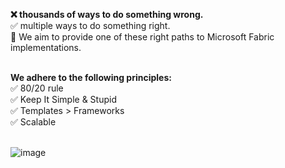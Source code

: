 **❌ thousands of ways to do something wrong.**<br>
✅ multiple ways to do something right.<br>
🚀 We aim to provide one of these right paths to Microsoft Fabric implementations. <br><br>

**We adhere to the following principles:**<br>
✅ 80/20 rule<br>
✅ Keep It Simple & Stupid<br>
✅ Templates > Frameworks<br>
✅ Scalable<br><br>

![image](https://github.com/MicrosoftFabric/MicrosoftFabric/assets/135139113/7c2ca4af-6288-4a6d-8418-742a01cd7bab)
